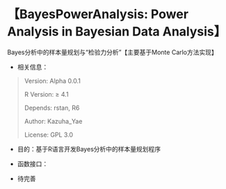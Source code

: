 # 【BayesPowerAnalysis: Power Analysis in Bayesian Data Analysis】

Bayes分析中的样本量规划与“检验力分析”【主要基于Monte Carlo方法实现】

- 相关信息：

> Version: Alpha 0.0.1
> 
> R Version: ≥ 4.1
> 
> Depends: rstan, R6
> 
> Author: Kazuha_Yae
> 
> License: GPL 3.0

- 目的：基于R语言开发Bayes分析中的样本量规划程序

- 函数接口：

- 待完善